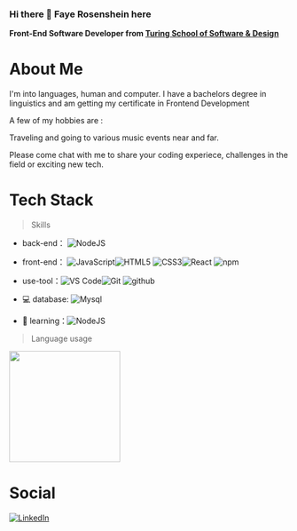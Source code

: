 ### Hi there 👋 Faye Rosenshein here

<b>Front-End Software Developer from <a href="https://turing.edu/">Turing School of Software & Design</a></b>


<!--
**FayeRosenshein/FayeRosenshein** is a ✨ _special_ ✨ repository because its `README.md` (this file) appears on your GitHub profile.

Here are some ideas to get you started:

- 🔭 I’m currently working on ...
- 🌱 I’m currently learning ...
- 👯 I’m looking to collaborate on ...
- 🤔 I’m looking for help with ...
- 💬 Ask me about ...
- 📫 How to reach me: ...
- 😄 Pronouns: ...
- ⚡ Fun fact: ...
-->



# About Me

I'm into languages, human and computer. I have a bachelors degree in linguistics and am getting my certificate in Frontend Development 

A few of my hobbies are :

Traveling and going to various music events near and far. 

Please come chat with me to share your coding experiece, challenges in the field or exciting new tech. 

# Tech Stack

> Skills

- back-end： ![NodeJS](https://img.shields.io/badge/-NodeJS-gray?style=flat-circle&logo=nodedotjs)

- front-end： ![JavaScript](https://img.shields.io/badge/-JavaScript-white?style=flat-circle&logo=javascript)![HTML5](https://img.shields.io/badge/-HTML5-lightblue?style=flat-circle&logo=html5) ![CSS3](https://img.shields.io/badge/-CSS3-yellow?style=flat-circle&logo=css3)![React](https://img.shields.io/badge/-React-lightgray?style=flat-circle&logo=React) ![npm](https://img.shields.io/badge/NPM-%23CB3837.svg?style=flat-circle&logo=npm&logoColor=white)

- use-tool：![VS Code](https://img.shields.io/badge/-VSCode-blue?style=flat-circle&logo=VSCode)![Git](https://img.shields.io/badge/-Git-yellow?style=flat-circle&logo=git) ![github](https://img.shields.io/badge/GitHub-white?style=flat-circle&logo=github&logoColor=blue)

- 💻 database: ![Mysql](https://img.shields.io/badge/-Mysql-white?style=flat-circle&logo=mysql)

- 🌱 learning：![NodeJS](https://img.shields.io/badge/-NodeJS-gray?style=flat-circle&logo=nodedotjs)
  

> Language usage
<div align="left">
    <img height="200px" src="https://github-readme-stats.vercel.app/api/top-langs/?username=pattpjy&layout=compact"/>
</div>


# Social

[![LinkedIn](https://img.shields.io/badge/LinkedIn-0077B5??style=social&logo=linkedin&logoColor=white)](https://www.linkedin.com/in/pattsookmark/)
